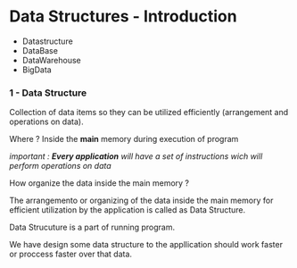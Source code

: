 # Data Structures - Introduction

- Datastructure
- DataBase
- DataWarehouse
- BigData

### 1 - Data Structure

Collection of data items so they can be utilized efficiently (arrangement and operations on data).

Where ? Inside the **main** memory during execution of program

_important : **Every application** will have a set of instructions wich will perform operations on data_

How organize the data inside the main memory ?

The arrangemento or organizing of the data inside the main memory for efficient utilization by the application is called as Data Structure.

Data Strucuture is a part of running program.

We have design some data structure to the appllication should work faster or proccess faster over that data.
